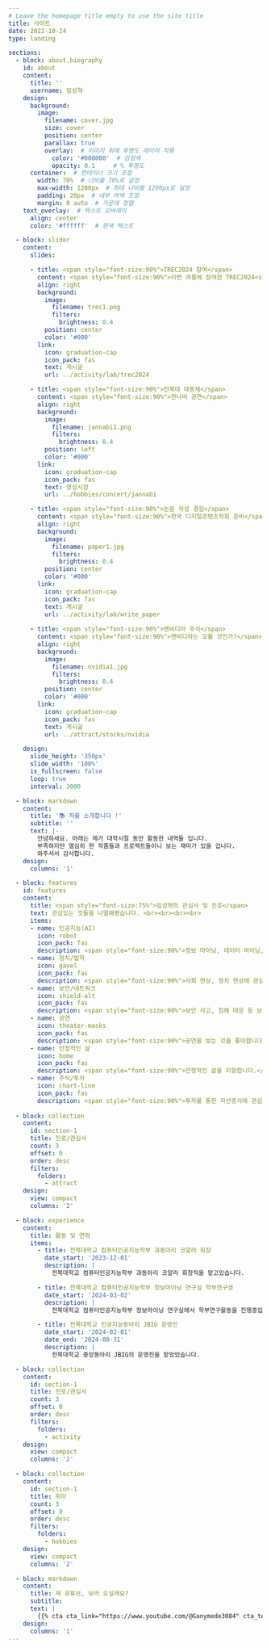 ```yaml
---
# Leave the homepage title empty to use the site title
title: 사이트
date: 2022-10-24
type: landing

sections:
  - block: about.biography
    id: about
    content:
      title: ''
      username: 임성혁
    design:
      background:
        image:
          filename: cover.jpg
          size: cover
          position: center
          parallax: true
          overlay:  # 이미지 위에 투명도 레이어 적용
            color: '#000000'  # 검정색
            opacity: 0.1     # % 투명도
      container:  # 컨테이너 크기 조절
        width: 70%  # 너비를 70%로 설정
        max-width: 1200px  # 최대 너비를 1200px로 설정
        padding: 20px  # 내부 여백 조정
        margin: 0 auto  # 가운데 정렬
    text_overlay:  # 텍스트 오버레이
      align: center
      color: '#ffffff'  # 흰색 텍스트

  - block: slider
    content:
      slides:

      - title: <span style="font-size:90%">TREC2024 참여</span>
        content: <span style="font-size:90%">이번 여름에 참여한 TREC2024<span style="font-size:90%">
        align: right
        background:
          image:
            filename: trec1.png
            filters:
              brightness: 0.4
          position: center
          color: '#000'
        link:
          icon: graduation-cap
          icon_pack: fas
          text: 게시글
          url: ../activity/lab/trec2024

      - title: <span style="font-size:90%">전북대 대동제</span>
        content: <span style="font-size:90%">잔나비 공연</span>
        align: right
        background:
          image:
            filename: jannabi1.png
            filters:
              brightness: 0.4
          position: left
          color: '#000'
        link:
          icon: graduation-cap
          icon_pack: fas
          text: 영상시청
          url: ../hobbies/concert/jannabi

      - title: <span style="font-size:90%">논문 작성 경험</span>
        content: <span style="font-size:90%">한국 디지털콘텐츠학회 준비</span>
        align: right
        background:
          image:
            filename: paper1.jpg
            filters:
              brightness: 0.4
          position: center
          color: '#000'
        link:
          icon: graduation-cap
          icon_pack: fas
          text: 게시글
          url: ../activity/lab/write_paper
      
      - title: <span style="font-size:90%">엔비디아 주식</span>
        content: <span style="font-size:90%">엔비디아는 오를 것인가?</span>
        align: right
        background:
          image:
            filename: nvidia1.jpg
            filters:
              brightness: 0.4
          position: center
          color: '#000'
        link:
          icon: graduation-cap
          icon_pack: fas
          text: 게시글
          url: ../attract/stocks/nvidia

    design:
      slide_height: '350px'
      slide_width: '100%'
      is_fullscreen: false
      loop: true
      interval: 3000

  - block: markdown
    content:
      title: '📚 저를 소개합니다 !'
      subtitle: ''
      text: |-
        안녕하세요. 아래는 제가 대학시절 동안 활동한 내역들 입니다.
        부족하지만 열심히 한 작품들과 프로젝트들이니 보는 재미가 있을 겁니다.
        와주셔서 감사합니다.
    design:
      columns: '1'

  - block: features
    id: features
    content:
      title: <span style="font-size:75%">임성혁의 관심사 및 진로</span>
      text: 관심있는 것들을 나열해봤습니다. <br><br><br><br>
      items:
      - name: 인공지능(AI)
        icon: robot
        icon_pack: fas
        description: <span style="font-size:90%">정보 마이닝, 데이터 마이닝, LLM과 같이 우리 사회를 변화시킬 기술에 관심이 많습니다.</span><br><br>
      - name: 정치/법학
        icon: gavel
        icon_pack: fas
        description: <span style="font-size:90%">사회 현상, 정치 현상에 관심이 있습니다.</span><br><br>
      - name: 보안/네트워크
        icon: shield-alt
        icon_pack: fas
        description: <span style="font-size:90%">보안 사고, 침해 대응 등 보안 기술에 관심이 많습니다.</span><br><br>
      - name: 공연
        icon: theater-masks
        icon_pack: fas
        description: <span style="font-size:90%">공연을 보는 것을 좋아합니다.</span><br><br>
      - name: 안정적인 삶
        icon: home
        icon_pack: fas
        description: <span style="font-size:90%">안정적인 삶을 지향합니다.</span><br><br>
      - name: 주식/투자
        icon: chart-line
        icon_pack: fas
        description: <span style="font-size:90%">투자를 통한 자산증식에 관심이 많습니다.</span><br><br>
  
  - block: collection
    content:
      id: section-1
      title: 진로/관심사
      count: 3
      offset: 0
      order: desc
      filters:
        folders:
          - attract
    design:
      view: compact
      columns: '2'

  - block: experience
    content:
      title: 활동 및 연혁
      items:
        - title: 전북대학교 컴퓨터인공지능학부 과동아리 코알라 회장
          date_start: '2023-12-01'
          description: |
            전북대학교 컴퓨터인공지능학부 과동아리 코알라 회장직을 맡고있습니다.

        - title: 전북대학교 컴퓨터인공지능학부 정보마이닝 연구실 학부연구생
          date_start: '2024-03-02'
          description: |
            전북대학교 컴퓨터인공지능학부 정보마이닝 연구실에서 학부연구활동을 진행중입니다.

        - title: 전북대학교 인공지능동아리 JBIG 운영진
          date_start: '2024-02-01'
          date_end: '2024-08-31'
          description: |
            전북대학교 중앙동아리 JBIG의 운영진을 맡았었습니다.

  - block: collection
    content:
      id: section-1
      title: 진로/관심사
      count: 3
      offset: 0
      order: desc
      filters:
        folders:
          - activity
    design:
      view: compact
      columns: '2'

  - block: collection
    content:
      id: section-1
      title: 취미
      count: 3
      offset: 0
      order: desc
      filters:
        folders:
          - hobbies
    design:
      view: compact
      columns: '2'

  - block: markdown
    content:
      title: 제 유튜브, 보러 오실래요?
      subtitle:
      text: |
        {{% cta cta_link="https://www.youtube.com/@Ganymede3084" cta_text="웰컴투마이채널 →" %}}
    design:
      columns: '1'
---
```

